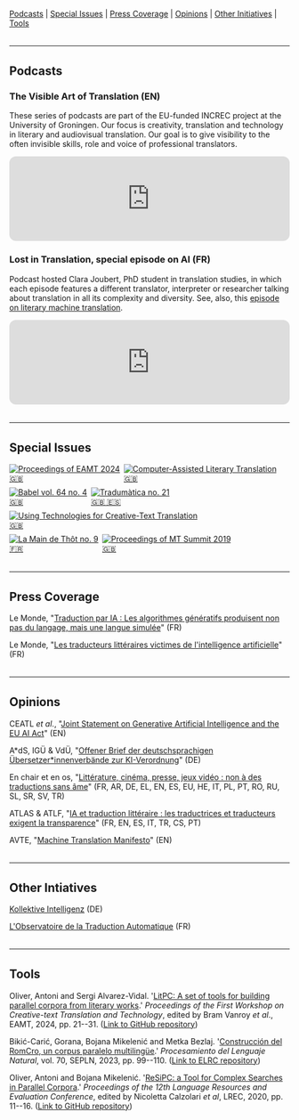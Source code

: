 <a href="https://ctttn.github.io/resources.html#podcasts" class="green">Podcasts</a> | <a href="https://ctttn.github.io/resources.html#issues" class="green">Special Issues</a> | <a href="https://ctttn.github.io/resources.html#press" class="green">Press Coverage</a> | <a href="https://ctttn.github.io/resources.html#opinions" class="green">Opinions</a> | <a href="https://ctttn.github.io/resources.html#initiatives" class="green">Other Initiatives</a> | <a href="https://ctttn.github.io/resources.html#tools" class="green">Tools</a>

<hr style="boder-top:solid #eff0f1;height:1px;margin-top: 2rem;margin-bottom:2rem;">

<h2 id="podcasts">Podcasts</h2>

### The Visible Art of Translation (EN)

These series of podcasts are part of the EU-funded INCREC project at the University of Groningen. Our focus is creativity, translation and technology in literary and audiovisual translation. Our goal is to give visibility to the often invisible skills, role and voice of professional translators.

<iframe style="border-radius:12px" src="https://open.spotify.com/embed/show/2Xk77k65qkcFhV6eI4ts8F?utm_source=generator&theme=0" width="100%" height="152" frameBorder="0" allowfullscreen="" allow="autoplay; clipboard-write; encrypted-media; fullscreen; picture-in-picture" loading="lazy"></iframe>

### Lost in Translation, special episode on AI (FR)

Podcast hosted Clara Joubert, PhD student in translation studies, in which each episode features a different translator, interpreter or researcher talking about translation in all its complexity and diversity. See, also, this <a href="https://open.spotify.com/episode/07mfd7MYH2F0m2mOOISgop?si=904340ad27234714" target="_blank" class="green">episode on literary machine translation</a>.

<iframe style="border-radius:12px" src="https://open.spotify.com/embed/episode/3UTIPjkoytvNThRes5gmlf?utm_source=generator&theme=0" width="100%" height="152" frameBorder="0" allowfullscreen="" allow="autoplay; clipboard-write; encrypted-media; fullscreen; picture-in-picture" loading="lazy"></iframe>

<hr style="boder-top:solid #eff0f1;height:1px;margin-top: 2rem;margin-bottom:2rem;">

<h2 id="issues">Special Issues</h2>

<div style="display:flex;gap:.5em;flex-wrap:wrap;">
  <div class="issue-container">
    <a href="https://ctt2024.ccl.kuleuven.be/home" target="_blank">
      <img src="assets/img/ctt_2024.jpg" alt="Proceedings of EAMT 2024" class="issue">
      <div class="issue-middle"><div class="issue-text">🇬🇧</div></div>
    </a>
  </div>
  <div class="issue-container">
    <a href="https://doi.org/10.4324/9781003357391" target="_blank">
      <img src="assets/img/calt_2024.jpg" alt="Computer-Assisted Literary Translation" class="issue">
      <div class="issue-middle"><div class="issue-text">🇬🇧</div></div>
    </a>
  </div>
  <div class="issue-container">
    <a href="https://doi.org/10.1075/babel.69.4" target="_blank">
      <img src="assets/img/babel_69_4_2023.jpg" alt="Babel vol. 64 no. 4" class="issue">
      <div class="issue-middle"><div class="issue-text">🇬🇧</div></div>
    </a>
  </div>
  <div class="issue-container">
    <a href="https://revistes.uab.cat/tradumatica/issue/view/n21" target="_blank">
      <img src="assets/img/tradumatica_21_2023.jpg" alt="Tradumàtica no. 21" class="issue">
      <div class="issue-middle"><div class="issue-text">🇬🇧 🇪🇸</div></div>
    </a>
  </div>
  <div class="issue-container">
    <a href="https://doi.org/10.4324/9781003094159" target="_blank">
      <img src="assets/img/utctt_2022.jpg" alt="Using Technologies for Creative-Text Translation" class="issue">
      <div class="issue-middle"><div class="issue-text">🇬🇧</div></div>
    </a>
  </div>
  <div class="issue-container">
    <a href="https://interfas.univ-tlse2.fr/lamaindethot/899" target="_blank">
      <img src="assets/img/lamaindethot_9_2021.jpg" alt="La Main de Thôt no. 9" class="issue">
      <div class="issue-middle"><div class="issue-text">🇫🇷</div></div>
    </a>
  </div>
  <div class="issue-container">
    <a href="https://aclanthology.org/volumes/W19-73/" target="_blank">
      <img src="assets/img/mtsummit_2019.jpg" alt="Proceedings of MT Summit 2019" class="issue">
      <div class="issue-middle"><div class="issue-text">🇬🇧</div></div>
    </a>
  </div>
</div>

<hr style="boder-top:solid #eff0f1;height:1px;margin-top: 2rem;margin-bottom:2rem;">

<h2 id="press">Press Coverage</h2>

Le Monde, "<a href="https://www.lemonde.fr/idees/article/2024/10/20/traduction-par-ia-les-algorithmes-generatifs-produisent-non-pas-du-langage-mais-une-langue-simulee_6356421_3232.html" target="_blank" class="green">Traduction par IA&nbsp;: Les algorithmes génératifs produisent non pas du langage, mais une langue simulée</a>" (FR)

Le Monde, "<a href="https://www.lemonde.fr/economie/article/2024/02/02/les-traducteurs-litteraires-victimes-de-l-intelligence-artificielle_6214361_3234.html" target="_blank" class="green">Les traducteurs littéraires victimes de l'intelligence artificielle</a>" (FR)

<hr style="boder-top:solid #eff0f1;height:1px;margin-top: 2rem;margin-bottom:2rem;">

<h2 id="opinions">Opinions</h2>

CEATL *et al*., "<a href="https://europeanwriterscouncil.eu/240425_cwos_jointstatement_ai-act/" target="_blank" class="green">Joint Statement on Generative Artificial Intelligence and the EU AI Act</a>" (EN)

A&#42;dS, IGÜ &amp; VdÜ, "<a href="https://literaturuebersetzer.de/aktuelles/offener-brief-ki/" target="_blank" class="green">Offener Brief der deutschsprachigen Übersetzer&#42;innenverbände zur KI-Verordnung</a>" (DE)

En chair et en os, "<a href="https://enchairetenos.org/" target="_blank" class="green">Littérature, cinéma, presse, jeux vidéo&nbsp;: non à des traductions sans âme</a>" (FR, AR, DE, EL, EN, ES, EU, HE, IT, PL, PT, RO, RU, SL, SR, SV, TR)

ATLAS &amp; ATLF, "<a href="https://www.atlas-citl.org/tribune-ia/" target="_blank" class="green">IA et traduction littéraire&nbsp;: les traductrices et traducteurs exigent la transparence</a>" (FR, EN, ES, IT, TR, CS, PT)

AVTE, "<a href="https://avteurope.eu/2021/09/13/press-release-avte-manifesto-on-machine-translation/" target="_blank" class="green">Machine Translation Manifesto</a>" (EN)

<hr style="boder-top:solid #eff0f1;height:1px;margin-top: 2rem;margin-bottom:2rem;">

<h2 id="initiatives">Other Intiatives</h2>

<a href="https://kollektive-intelligenz.de/" target="_blank" class="green">Kollektive Intelligenz</a> (DE)

<a href="https://www.atlas-citl.org/lobservatoire-de-la-traduction-automatique/" target="_blank" class="green">L'Observatoire de la Traduction Automatique</a> (FR)

<hr style="boder-top:solid #eff0f1;height:1px;margin-top: 2rem;margin-bottom:2rem;">

<h2 id="tools">Tools</h2>

Oliver, Antoni and Sergi Alvarez-Vidal. '<a href="https://aclanthology.org/2024.ctt-1.3/" target="_blank" class="green">LitPC: A set of tools for building parallel corpora from literary works</a>.' *Proceedings of the First Workshop on Creative-text Translation and Technology*, edited by Bram Vanroy *et al*., EAMT, 2024, pp. 21--31. (<a href="https://github.com/aoliverg/litpc" target="_blank" class="green">Link to GitHub repository</a>)

Bikić-Carić, Gorana, Bojana Mikelenić and Metka Bezlaj. '<a href="http://journal.sepln.org/sepln/ojs/ojs/index.php/pln/article/view/6482" target="_blank" class="green">Construcción del RomCro, un corpus paralelo multilingüe</a>.' *Procesamiento del Lenguaje Natural*, vol. 70, SEPLN, 2023, pp. 99--110. (<a href="https://elrc-share.eu/repository/browse/romance-croatian-parallel-corpus/a252399e71be11ed9c1a00155d026706a8dce436b50d49adaffabdaee111e500/" target="_blank" class="green">Link to ELRC repository</a>)

Oliver, Antoni and Bojana Mikelenić. '<a href="https://aclanthology.org/2020.lrec-1.869/" target="_blank" class="green">ReSiPC: a Tool for Complex Searches in Parallel Corpora</a>.' *Proceedings of the 12th Language Resources and Evaluation Conference*, edited by Nicoletta Calzolari *et al*, LREC, 2020, pp. 11--16. (<a href="https://github.com/aoliverg/ReSiPC" target="_blank" class="green">Link to GitHub repository</a>)
